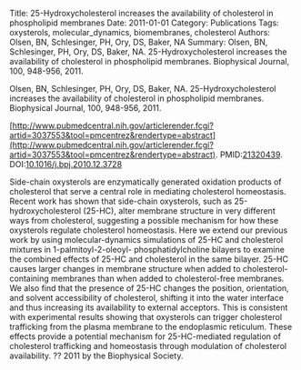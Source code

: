 Title: 25-Hydroxycholesterol increases the availability of cholesterol in phospholipid membranes
Date: 2011-01-01
Category: Publications
Tags: oxysterols, molecular_dynamics, biomembranes, cholesterol
Authors: Olsen, BN, Schlesinger, PH, Ory, DS, Baker, NA
Summary: Olsen, BN, Schlesinger, PH, Ory, DS, Baker, NA. 25-Hydroxycholesterol increases the availability of cholesterol in phospholipid membranes. Biophysical Journal, 100, 948-956, 2011. 

Olsen, BN, Schlesinger, PH, Ory, DS, Baker, NA. 25-Hydroxycholesterol increases the availability of cholesterol in phospholipid membranes. Biophysical Journal, 100, 948-956, 2011. 

[http://www.pubmedcentral.nih.gov/articlerender.fcgi?artid=3037553&tool=pmcentrez&rendertype=abstract](http://www.pubmedcentral.nih.gov/articlerender.fcgi?artid=3037553&tool=pmcentrez&rendertype=abstract). PMID:[21320439](http://www.ncbi.nlm.nih.gov/pubmed/21320439). DOI:[10.1016/j.bpj.2010.12.3728](http://dx.doi.org/10.1016/j.bpj.2010.12.3728)

Side-chain oxysterols are enzymatically generated oxidation products of cholesterol that serve a central role in mediating cholesterol homeostasis. Recent work has shown that side-chain oxysterols, such as 25-hydroxycholesterol (25-HC), alter membrane structure in very different ways from cholesterol, suggesting a possible mechanism for how these oxysterols regulate cholesterol homeostasis. Here we extend our previous work by using molecular-dynamics simulations of 25-HC and cholesterol mixtures in 1-palmitoyl-2-oleoyl- phosphatidylcholine bilayers to examine the combined effects of 25-HC and cholesterol in the same bilayer. 25-HC causes larger changes in membrane structure when added to cholesterol-containing membranes than when added to cholesterol-free membranes. We also find that the presence of 25-HC changes the position, orientation, and solvent accessibility of cholesterol, shifting it into the water interface and thus increasing its availability to external acceptors. This is consistent with experimental results showing that oxysterols can trigger cholesterol trafficking from the plasma membrane to the endoplasmic reticulum. These effects provide a potential mechanism for 25-HC-mediated regulation of cholesterol trafficking and homeostasis through modulation of cholesterol availability. ?? 2011 by the Biophysical Society.
